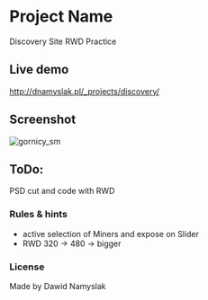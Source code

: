 # Project Name

Discovery Site RWD Practice

## Live demo


http://dnamyslak.pl/_projects/discovery/

## Screenshot

![gornicy_sm](https://cloud.githubusercontent.com/assets/20269246/19823325/4d06c576-9d68-11e6-9a4c-cb665008df38.jpg)


## ToDo:

PSD cut and code with RWD


### Rules & hints

- active selection of Miners and expose on Slider
- RWD 320 -> 480 -> bigger



### License
Made by Dawid Namyslak 


